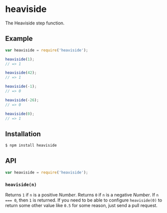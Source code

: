 # heaviside

The Heaviside step function.

## Example

``` javascript
var heaviside = require('heaviside');

heaviside(1);
// => 1

heaviside(42);
// => 1

heaviside(-1);
// => 0

heaviside(-26);
// => 0

heaviside(0);
// => 1
```

## Installation

``` bash
$ npm install heaviside
```

## API

``` javascript
var heaviside = require('heaviside');
```

### `heaviside(n)`

Returns `1` if `n` is a positive _Number_. Returns `0` if `n` is a negative
_Number_. If `n === 0`, then `1` is returned. If you need to be able to
configure `heaviside(0)` to return some other value like `0.5` for some reason,
just send a pull request.